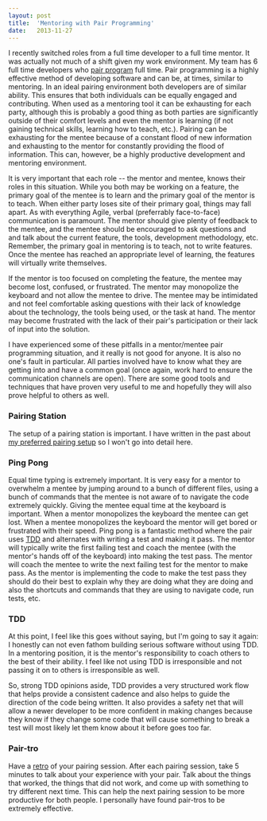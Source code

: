 ```yaml
---
layout: post
title:  'Mentoring with Pair Programming'
date:   2013-11-27
---
```


I recently switched roles from a full time developer to a full time mentor. It was actually not much of a shift given my work environment. My team has 6 full time developers who [pair program][pairing] full time. Pair programming is a highly effective method of developing software and can be, at times, similar to mentoring. In an ideal pairing environment both developers are of similar ability. This ensures that both individuals can be equally engaged and contributing. When used as a mentoring tool it can be exhausting for each party, although this is probably a good thing as both parties are significantly outside of their comfort levels and even the mentor is learning (if not gaining technical skills, learning how to teach, etc.). Pairing can be exhausting for the mentee because of a constant flood of new information and exhausting to the mentor for constantly providing the flood of information. This can, however, be a highly productive development and mentoring environment. 

It is very important that each role -- the mentor and mentee, knows their roles in this situation. While you both may be working on a feature, the primary goal of the mentee is to learn and the primary goal of the mentor is to teach. When either party loses site of their primary goal, things may fall apart. As with everything Agile, verbal (preferrably face-to-face) communication is paramount. The mentor should give plenty of feedback to the mentee, and the mentee should be encouraged to ask questions and and talk about the current feature, the tools, development methodology, etc. Remember, the primary goal in mentoring is to teach, not to write features. Once the mentee has reached an appropriate level of learning, the features will virtually write themselves.

If the mentor is too focused on completing the feature, the mentee may become lost, confused, or frustrated. The mentor may monopolize the keyboard and not allow the mentee to drive. The mentee may be intimidated and not feel comfortable asking questions with their lack of knowledge about the technology, the tools being used, or the task at hand. The mentor may become frustrated with the lack of their pair's participation or their lack of input into the solution.

I have experienced some of these pitfalls in a mentor/mentee pair programming situation, and it really is not good for anyone. It is also no one's fault in particular. All parties involved have to know what they are getting into and have a common goal (once again, work hard to ensure the communication channels are open). There are some good tools and techniques that have proven very useful to me and hopefully they will also prove helpful to others as well.

### Pairing Station

The setup of a pairing station is important. I have written in the past about [my preferred pairing setup][dualmachinepairing] so I won't go into detail here.

### Ping Pong

Equal time typing is extremely important. It is very easy for a mentor to overwhelm a mentee by jumping around to a bunch of different files, using a bunch of commands that the mentee is not aware of to navigate the code extremely quickly. Giving the mentee equal time at the keyboard is important. When a mentor monopolizes the keyboard the mentee can get lost. When a mentee monopolizes the keyboard the mentor will get bored or frustrated with their speed. Ping pong is a fantastic method where the pair uses [TDD][tdd] and alternates with writing a test and making it pass. The mentor will typically write the first failing test and coach the mentee (with the mentor's hands off of the keyboard) into making the test pass. The mentor will coach the mentee to write the next failing test for the mentor to make pass. As the mentor is implementing the code to make the test pass they should do their best to explain why they are doing what they are doing and also the shortcuts and commands that they are using to navigate code, run tests, etc.

### TDD

At this point, I feel like this goes without saying, but I'm going to say it again: I honestly can not even fathom building serious software without using TDD. In a mentoring position, it is the mentor's responsibility to coach others to the best of their ability. I feel like not using TDD is irresponsible and not passing it on to others is irresponsible as well.

So, strong TDD opinions aside, TDD provides a very structured work flow that helps provide a consistent cadence and also helps to guide the direction of the code being written. It also provides a safety net that will allow a newer developer to be more confident in making changes because they know if they change some code that will cause something to break a test will most likely let them know about it before goes too far.

### Pair-tro

Have a [retro][retro] of your pairing session. After each pairing session, take 5 minutes to talk about your experience with your pair. Talk about the things that worked, the things that did not work, and come up with something to try different next time. This can help the next pairing session to be more productive for both people. I personally have found pair-tros to be extremely effective.





[pairing]: http://en.wikipedia.org/wiki/Pair_programming
[dualmachinepairing]: http://www.mattjmorrison.com/agile-crusade/2013/06/23/agile-crusade-14.html
[tdd]: http://en.wikipedia.org/wiki/Test-driven_development
[retro]: http://en.wikipedia.org/wiki/Retrospective#Software_development
